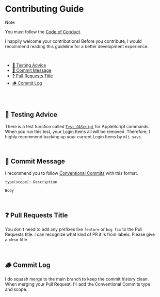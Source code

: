# Contributing Guide<!-- omit in toc -->

> [!NOTE]
> You must follow the [Code of Conduct](./CODE_OF_CONDUCT.md).

I happily welcome your contributions!
Before you contribute,
I would recommend reading this guideline for a better development experience.

<br />

- [🧪 Testing Advice](#-testing-advice)
- [💬 Commit Message](#-commit-message)
- [❓ Pull Requests Title](#-pull-requests-title)
- [🪵 Commit Log](#-commit-log)

<br /><br />

## 🧪 Testing Advice

There is a test function called [`Test_OAScript`](../lib/oascript_test.go)
for AppleScript commands.<br />
When you run this test, your Login Items all will be removed.
Therefore, I highly recommend backing up your current Login Items by `mli save`.

<br />

## 💬 Commit Message

I recommend you to follow [Conventional Commits] with this format.

```commit message
type(scope): Description

Body
```

[Conventional Commits]: https://www.conventionalcommits.org

<br />

## ❓ Pull Requests Title

You don't need to add any prefixes like `feature` or `bug fix`
to the Pull Requests title.
I can recognize what kind of PR it is from labels.
Please give a clear title.

<br />

## 🪵 Commit Log

I do squash merge to the main branch to keep the commit history clean.
When merging your Pull Request, I'll add the Conventional Commits type and scope.
